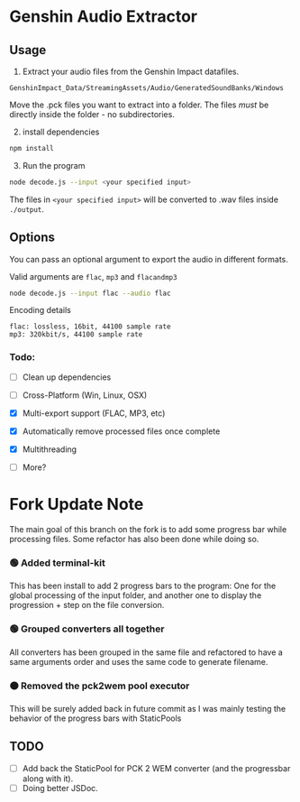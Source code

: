 # Genshin Audio Extractor

## Usage

1. Extract your audio files from the Genshin Impact datafiles.

```
GenshinImpact_Data/StreamingAssets/Audio/GeneratedSoundBanks/Windows
```

Move the .pck files you want to extract into a folder. The files *must* be directly inside the folder - no subdirectories.

2. install dependencies

```bash
npm install
```

3. Run the program

```bash
node decode.js --input <your specified input>
```

The files in `<your specified input>` will be converted to .wav files inside `./output`.

## Options

You can pass an optional argument to export the audio in different formats.

Valid arguments are `flac`, `mp3` and `flacandmp3`

```bash
node decode.js --input flac --audio flac
```

Encoding details

```
flac: lossless, 16bit, 44100 sample rate
mp3: 320kbit/s, 44100 sample rate
```

### Todo:

- [ ] Clean up dependencies

- [ ] Cross-Platform (Win, Linux, OSX)

- [x] Multi-export support (FLAC, MP3, etc)

- [x] Automatically remove processed files once complete

- [x] Multithreading

- [ ] More?


# Fork Update Note

The main goal of this branch on the fork is to add some progress bar while processing files. Some refactor has also been done while doing so.

### 🟢 Added terminal-kit

This has been install to add 2 progress bars to the program: One for the global processing of the input folder, and another one to display the progression + step on the file conversion.

### 🟢 Grouped converters all together

All converters has been grouped in the same file and refactored to have a same arguments order and uses the same code to generate filename.

### 🟠 Removed the pck2wem pool executor

This will be surely added back in future commit as I was mainly testing the behavior of the progress bars with StaticPools


## TODO

- [ ] Add back the StaticPool for PCK 2 WEM converter (and the progressbar along with it).
- [ ] Doing better JSDoc.
